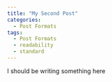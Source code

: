 ```yaml
---
title: "My Second Post"
categories:
  - Post Formats
tags:
  - Post Formats
  - readability
  - standard
---
```


I should be writing something here


